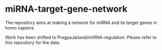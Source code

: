 # miRNA-target-gene-network
The repository aims at making a network for miRNA and its target genes in homo sapiens.

Work has been shifted to PragyaJaiswal/miRNA-regulation. Please refer to this repository for the data.